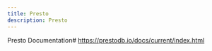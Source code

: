 ```yaml
---
title: Presto
description: Presto
---
```


Presto Documentation#
<https://prestodb.io/docs/current/index.html>
